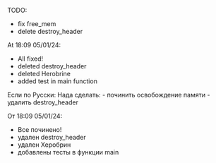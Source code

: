 TODO:
  - fix free_mem
  - delete destroy_header


At 18:09 05/01/24:
  - All fixed!
  - deleted destroy_header
  - deleted Herobrine
  - added test in main function


Если по Русски:
  Нада сделать:
    - починить освобождение памяти
    - удалить destroy_header


  От 18:09 05/01/24:
  - Все починено!
  - удален destroy_header
  - удален Херобрин
  - добавлены тесты в функции main
